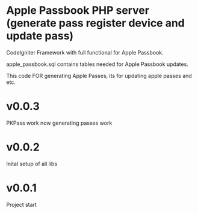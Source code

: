 Apple Passbook PHP server (generate pass register device and update pass)
======================================



CodeIgniter Framework with full functional for Apple Passbook.

apple_passbook.sql contains tables needed for Apple Passbook updates. 

This code FOR generating Apple Passes, its for updating apple passes and etc.


v0.0.3
=======================================
PKPass work now generating passes work

v0.0.2
=======================================
Inital setup of all libs

v0.0.1
=======================================
Project start
